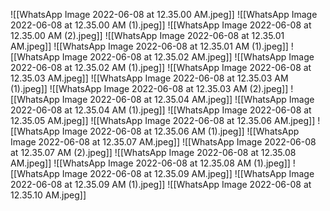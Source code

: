 ![[WhatsApp Image 2022-06-08 at 12.35.00 AM.jpeg]]
![[WhatsApp Image 2022-06-08 at 12.35.00 AM (1).jpeg]]
![[WhatsApp Image 2022-06-08 at 12.35.00 AM (2).jpeg]]
![[WhatsApp Image 2022-06-08 at 12.35.01 AM.jpeg]]
![[WhatsApp Image 2022-06-08 at 12.35.01 AM (1).jpeg]]
![[WhatsApp Image 2022-06-08 at 12.35.02 AM.jpeg]]
![[WhatsApp Image 2022-06-08 at 12.35.02 AM (1).jpeg]]
![[WhatsApp Image 2022-06-08 at 12.35.03 AM.jpeg]]
![[WhatsApp Image 2022-06-08 at 12.35.03 AM (1).jpeg]]
![[WhatsApp Image 2022-06-08 at 12.35.03 AM (2).jpeg]]
![[WhatsApp Image 2022-06-08 at 12.35.04 AM.jpeg]]
![[WhatsApp Image 2022-06-08 at 12.35.04 AM (1).jpeg]]
![[WhatsApp Image 2022-06-08 at 12.35.05 AM.jpeg]]
![[WhatsApp Image 2022-06-08 at 12.35.06 AM.jpeg]]
![[WhatsApp Image 2022-06-08 at 12.35.06 AM (1).jpeg]]
![[WhatsApp Image 2022-06-08 at 12.35.07 AM.jpeg]]
![[WhatsApp Image 2022-06-08 at 12.35.07 AM (2).jpeg]]
![[WhatsApp Image 2022-06-08 at 12.35.08 AM.jpeg]]
![[WhatsApp Image 2022-06-08 at 12.35.08 AM (1).jpeg]]
![[WhatsApp Image 2022-06-08 at 12.35.09 AM.jpeg]]
![[WhatsApp Image 2022-06-08 at 12.35.09 AM (1).jpeg]]
![[WhatsApp Image 2022-06-08 at 12.35.10 AM.jpeg]]